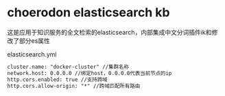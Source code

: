 # choerodon elasticsearch kb

这是应用于知识服务的全文检索的elasticsearch，内部集成中文分词插件ik和修改了部分es属性

elasticsearch.yml

```xml
cluster.name: "docker-cluster" //集群名称
network.host: 0.0.0.0 //绑定host，0.0.0.0代表当前节点的ip
http.cors.enabled: true //支持跨域
http.cors.allow-origin: "*" //跨域匹配所有路由
```